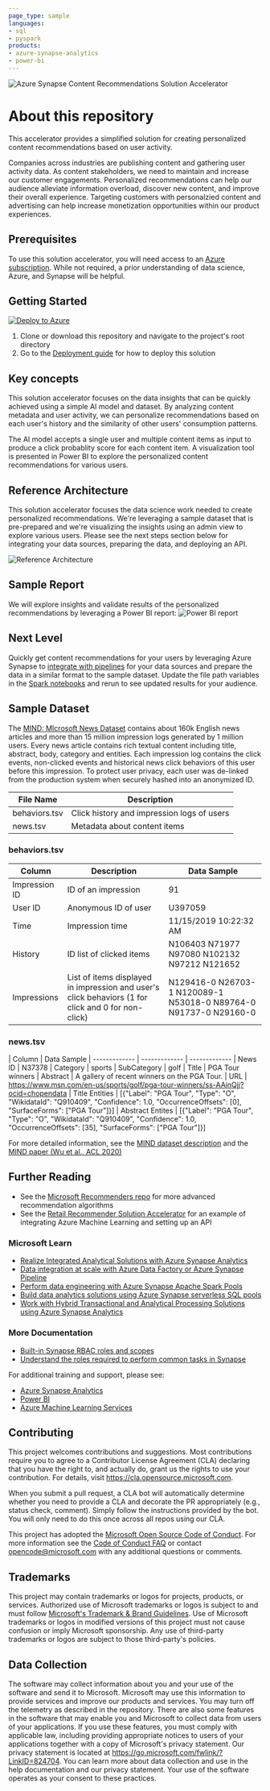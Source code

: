 ```yaml
---
page_type: sample
languages:
- sql
- pyspark
products:
- azure-synapse-analytics
- power-bi
---
```


![Azure Synapse Content Recommendations Solution Accelerator](./images/repo-header.png)
# About this repository
This accelerator provides a simplified solution for creating personalized content recommendations based on user activity.

Companies across industries are publishing content and gathering user activity data. As content stakeholders, we need to maintain and increase our customer engagements. Personalized recommendations can help our audience alleviate information overload, discover new content, and improve their overall experience. Targeting customers with personalzied content and advertising can help increase monetization opportunities within our product experiences.

## Prerequisites
To use this solution accelerator, you will need access to an [Azure subscription](https://azure.microsoft.com/free/). While not required, a prior understanding of data science, Azure, and Synapse will be helpful.

## Getting Started
[![Deploy to Azure](https://aka.ms/deploytoazurebutton)](https://portal.azure.com/#create/Microsoft.Template/uri/https%3A%2F%2Fraw.githubusercontent.com%2Fmicrosoft%2FAzure-Synapse-Content-Recommendations-Solution-Accelerator%2Fmain%2Fazuredeploy.json)
1. Clone or download this repository and navigate to the project's root directory
2. Go to the [Deployment guide](./DEPLOY.md) for how to deploy this solution

## Key concepts
This solution accelerator focuses on the data insights that can be quickly achieved using a simple AI model and dataset. By analyzing content metadata and user activity, we can personalize recommendations based on each user's history and the similarity of other users' consumption patterns.

The AI model accepts a single user and multiple content items as input to produce a click probablity score for each content item. A visualization tool is presented in Power BI to explore the personalized content recommendations for various users.

## Reference Architecture
This solution accelerator focuses the data science work needed to create personalized recommendations. We're leveraging a sample dataset that is pre-prepared and we're visualizing the insights using an admin view to explore various users. Please see the next steps section below for integrating your data sources, preparing the data, and deploying an API.

![Reference Architecture](./images/architecture-reference.png)

## Sample Report
We will explore insights and validate results of the personalized recommendations by leveraging a Power BI report:
![Power BI report](./images/pbi-report.png)  

## Next Level
Quickly get content recommendations for your users by leveraging Azure Synapse to [integrate with pipelines](https://docs.microsoft.com/en-us/azure/synapse-analytics/get-started-pipelines) for your data sources and prepare the data in a similar format to the sample dataset. Update the file path variables in the [Spark notebooks](./src/) and rerun to see updated results for your audience.

## Sample Dataset
The [MIND: MIcrosoft News Dataset](https://msnews.github.io) contains about 160k English news articles and more than 15 million impression logs generated by 1 million users. Every news article contains rich textual content including title, abstract, body, category and entities. Each impression log contains the click events, non-clicked events and historical news click behaviors of this user before this impression. To protect user privacy, each user was de-linked from the production system when securely hashed into an anonymized ID.

| File Name | Description
| ------------- | -------------
| behaviors.tsv  | Click history and impression logs of users
| news.tsv  | Metadata about content items

### behaviors.tsv
| Column | Description | Data Sample
| ------------- | ------------- | -------------
| Impression ID | ID of an impression | 91
| User ID | Anonymous ID of user | U397059
| Time | Impression time | 11/15/2019 10:22:32 AM
History | ID list of clicked items | N106403 N71977 N97080 N102132 N97212 N121652
| Impressions | List of items displayed in impression and user's click behaviors (1 for click and 0 for non-click) | N129416-0 N26703-1 N120089-1 N53018-0 N89764-0 N91737-0 N29160-0
 
### news.tsv
| Column | Data Sample
| ------------- | ------------- | -------------
| News ID | N37378
| Category | sports
| SubCategory | golf
| Title | PGA Tour winners
| Abstract | A gallery of recent winners on the PGA Tour.
| URL | https://www.msn.com/en-us/sports/golf/pga-tour-winners/ss-AAjnQjj?ocid=chopendata
| Title Entities | [{"Label": "PGA Tour", "Type": "O", "WikidataId": "Q910409", "Confidence": 1.0, "OccurrenceOffsets": [0], "SurfaceForms": ["PGA Tour"]}]	
| Abstract Entites | [{"Label": "PGA Tour", "Type": "O", "WikidataId": "Q910409", "Confidence": 1.0, "OccurrenceOffsets": [35], "SurfaceForms": ["PGA Tour"]}]

For more detailed information, see the [MIND dataset description](https://github.com/msnews/msnews.github.io/blob/master/assets/doc/introduction.md) and the [MIND paper (Wu et al., ACL 2020)](https://msnews.github.io/assets/doc/ACL2020_MIND.pdf)

## Further Reading
- See the [Microsoft Recommenders repo](https://github.com/microsoft/recommenders) for more advanced recommendation algorithms
- See the [Retail Recommender Solution Accelerator](https://github.com/microsoft/Azure-Synapse-Retail-Recommender-Solution-Accelerator/) for an example of integrating Azure Machine Learning and setting up an API

### Microsoft Learn
- [Realize Integrated Analytical Solutions with Azure Synapse Analytics](https://docs.microsoft.com/en-us/learn/paths/realize-integrated-analytical-solutions-with-azure-synapse-analytics/)
- [Data integration at scale with Azure Data Factory or Azure Synapse Pipeline](https://docs.microsoft.com/learn/paths/data-integration-scale-azure-data-factory/)
- [Perform data engineering with Azure Synapse Apache Spark Pools](https://docs.microsoft.com/en-us/learn/paths/perform-data-engineering-with-azure-synapse-apache-spark-pools/)
- [Build data analytics solutions using Azure Synapse serverless SQL pools](https://docs.microsoft.com/en-us/learn/paths/build-data-analytics-solutions-using-azure-synapse-serverless-sql-pools/)
- [Work with Hybrid Transactional and Analytical Processing Solutions using Azure Synapse Analytics](https://docs.microsoft.com/en-us/learn/paths/work-with-hybrid-transactional-analytical-processing-solutions/)

### More Documentation
- [Built-in Synapse RBAC roles and scopes](https://docs.microsoft.com/en-us/azure/synapse-analytics/security/synapse-workspace-synapse-rbac-roles#built-in-synapse-rbac-roles-and-scopes)
- [Understand the roles required to perform common tasks in Synapse](https://docs.microsoft.com/en-us/azure/synapse-analytics/security/synapse-workspace-understand-what-role-you-need#:~:text=Tasks%20and%20required%20roles%20%20%20%20Task,%20%20none%20%2021%20more%20rows)

For additional training and support, please see:
- [Azure Synapse Analytics](https://azure.microsoft.com/en-us/services/synapse-analytics/)
- [Power BI](https://docs.microsoft.com/en-us/power-bi/)
- [Azure Machine Learning Services](https://azure.microsoft.com/en-us/services/machine-learning/)

## Contributing
This project welcomes contributions and suggestions.  Most contributions require you to agree to a Contributor License Agreement (CLA) declaring that you have the right to, and actually do, grant us the rights to use your contribution. For details, visit https://cla.opensource.microsoft.com.

When you submit a pull request, a CLA bot will automatically determine whether you need to provide a CLA and decorate the PR appropriately (e.g., status check, comment). Simply follow the instructions provided by the bot. You will only need to do this once across all repos using our CLA.

This project has adopted the [Microsoft Open Source Code of Conduct](https://opensource.microsoft.com/codeofconduct/). For more information see the [Code of Conduct FAQ](https://opensource.microsoft.com/codeofconduct/faq/) or contact [opencode@microsoft.com](mailto:opencode@microsoft.com) with any additional questions or comments.

## Trademarks
This project may contain trademarks or logos for projects, products, or services. Authorized use of Microsoft trademarks or logos is subject to and must follow [Microsoft's Trademark & Brand Guidelines](https://www.microsoft.com/en-us/legal/intellectualproperty/trademarks/usage/general). Use of Microsoft trademarks or logos in modified versions of this project must not cause confusion or imply Microsoft sponsorship. Any use of third-party trademarks or logos are subject to those third-party's policies.

## Data Collection
The software may collect information about you and your use of the software and send it to Microsoft. Microsoft may use this information to provide services and improve our products and services. You may turn off the telemetry as described in the repository. There are also some features in the software that may enable you and Microsoft to collect data from users of your applications. If you use these features, you must comply with applicable law, including providing appropriate notices to users of your applications together with a copy of Microsoft's privacy statement. Our privacy statement is located at https://go.microsoft.com/fwlink/?LinkID=824704. You can learn more about data collection and use in the help documentation and our privacy statement. Your use of the software operates as your consent to these practices.
